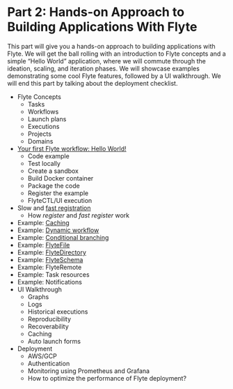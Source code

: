 # Part 2: Hands-on Approach to Building Applications With Flyte

This part will give you a hands-on approach to building applications with Flyte. We will get the ball rolling with an introduction to Flyte concepts and a simple “Hello World” application, where we will commute through the ideation, scaling, and iteration phases. We will showcase examples demonstrating some cool Flyte features, followed by a UI walkthrough. We will end this part by talking about the deployment checklist.

- Flyte Concepts
  - Tasks
  - Workflows
  - Launch plans
  - Executions
  - Projects
  - Domains
- [Your first Flyte workflow: Hello World!](./helloworld)
  - Code example
  - Test locally
  - Create a sandbox
  - Build Docker container
  - Package the code
  - Register the example
  - FlyteCTL/UI execution
- Slow and [fast registration](./helloworld/README.md#fast-registration)
  - How _register_ and _fast register_ work
- Example: [Caching](./examples/caching.py)
- Example: [Dynamic workflow](./examples/dynamic_workflow.py)
- Example: [Conditional branching](./examples/condition.py)
- Example: [FlyteFile](./examples/flytefile.py)
- Example: [FlyteDirectory](./examples/flytedirectory.py)
- Example: [FlyteSchema](./examples/flytedirectory.py)
- Example: FlyteRemote
- Example: Task resources
- Example: Notifications
- UI Walkthrough
  - Graphs
  - Logs
  - Historical executions
  - Reproducibility
  - Recoverability
  - Caching
  - Auto launch forms
- Deployment
  - AWS/GCP
  - Authentication
  - Monitoring using Prometheus and Grafana
  - How to optimize the performance of Flyte deployment?
